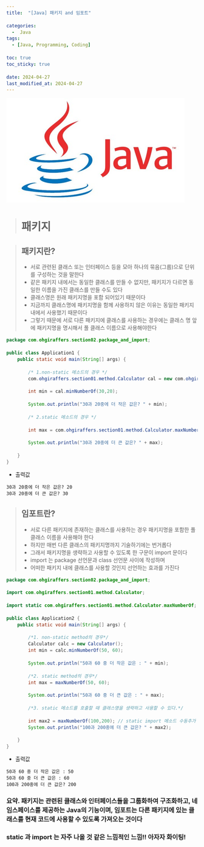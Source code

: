 ```yaml
---
title:  "[Java] 패키지 and 임포트" 

categories:
  -  Java
tags:
  - [Java, Programming, Coding]

toc: true
toc_sticky: true

date: 2024-04-27
last_modified_at: 2024-04-27
---
```


![java.png](/assets/images/java.png)

> # 패키지

> ## 패키지란?
> - 서로 관련된 클래스 또는 인터페이스 등을 모아 하나의 묶음(그룹)으로 단위를 구성하는 것을 말한다
> - 같은 패키지 내에서는 동일한 클래스를 만들 수 없지만, 패키지가 다르면 동일한 이름을 가진 클래스를 만들 수도 있다
> - 클래스명은 원래 패키지명을 포함 되어있기 때문이다
> - 지금까지 클래스명에 패키지명을 함께 사용하지 않은 이유는 동일한 패키지 내에서 사용했기 때문이다
> - 그렇기 때문에 서로 다른 패키지에 클래스를 사용하는 경우에는 클래스 명 앞에 패키지명을 명시해서 풀 클래스 이름으로 사용해야한다

~~~java
package com.ohgiraffers.section02.package_and_import;

public class Application1 {
    public static void main(String[] args) {
        
        /* 1.non-static 메소드의 경우 */
        com.ohgiraffers.section01.method.Calculator cal = new com.ohgiraffers.section01.method.Calculator();

        int min = cal.minNumberOf(30,20);

        System.out.println("30과 20중에 더 작은 값은? " + min);

        /* 2.static 메소드의 경우 */

        int max = com.ohgiraffers.section01.method.Calculator.maxNumberOf(30,20);

        System.out.println("30과 20중에 더 큰 값은? " + max);
        
    }
}
~~~

- 출력값

~~~
30과 20중에 더 작은 값은? 20
30과 20중에 더 큰 값은? 30
~~~

> ## 임포트란?
> - 서로 다른 패키지에 존재하는 클래스를 사용하는 경우 패키지명을 포함한 풀 클래스 이름을 사용해야 한다
> - 하지만 매번 다른 클래스의 패키지명까지 기술하기에는 번거롭다
> - 그래서 패키지명을 생략하고 사용할 수 있도록 한 구문이 import 문이다
> - import 는 package 선언문과 class 선언문 사이에 작성하며
> - 어떠한 패키지 내에 클래스를 사용할 것인지 선언하는 효과를 가진다

~~~java
package com.ohgiraffers.section02.package_and_import;

import com.ohgiraffers.section01.method.Calculator;

import static com.ohgiraffers.section01.method.Calculator.maxNumberOf;

public class Application2 {
    public static void main(String[] args) {

        /*1. non-static method의 경우*/
        Calculator calc = new Calculator();
        int min = calc.minNumberOf(50, 60);

        System.out.println("50과 60 중 더 작은 값은 : " + min);

        /*2. static method의 경우*/
        int max = maxNumberOf(50, 60);

        System.out.println("50과 60 중 더 큰 값은 : " + max);

        /*3. static 메소드를 호출할 때 클래스명을 생략하고 사용할 수 있다.*/

        int max2 = maxNumberOf(100,200); // static import 메소드 수동추가
        System.out.println("100과 200중에 더 큰 값은? " + max2);
        
    }
}
~~~

- 출력값

~~~
50과 60 중 더 작은 값은 : 50
50과 60 중 더 큰 값은 : 60
100과 200중에 더 큰 값은? 200
~~~

### 요약. 패키지는 관련된 클래스와 인터페이스들을 그룹화하여 구조화하고, 네임스페이스를 제공하는 Java의 기능이며, 임포트는 다른 패키지에 있는 클래스를 현재 코드에 사용할 수 있도록 가져오는 것이다

### static 과 import 는 자주 나올 것 같은 느낌적인 느낌!! 아자자 화이팅! 
